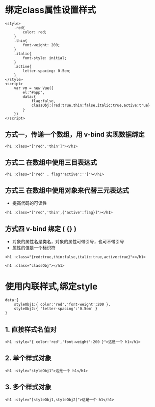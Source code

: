 # 绑定class属性设置样式
```
<style>
    .red{
        color: red;
    }
    .thin{
        font-weight: 200;
    }
    .italic{
        font-style: initial;
    }
    .active{
        letter-spacing: 0.5em;
    }
</style>
<script>
    var vm = new Vue({
        el:"#app",
        data:{
            flag:false,
            classObj:{red:true,thin:false,italic:true,active:true}
        }
    })
</script>
```

## 方式一，传递一个数组，用 v-bind 实现数据绑定
```
<h1 :class="['red','thin']"></h1>
```

## 方式二 在数组中使用三目表达式
```
<h1 :class="['red' , flag?'active':'']"></h1>
```
## 方式三 在数组中使用对象来代替三元表达式
- 提高代码的可读性
```
<h1 :class="['red','thin',{'active':flag}]"></h1>
```
## 方式四 v-bind 绑定 ( {} )
- 对象的属性名是类名，对象的属性可带引号，也可不带引号
- 属性的值是一个标识符
```
<h1 :class="{red:true,thin:false,italic:true,active:true}"></h1>

<h1 :class="classObj"></h1>
``` 

# 使用内联样式,绑定style
```
data:{
    styleObj1:{ color:'red','font-weight':200 },
    styleObj2:{ 'letter-spacing':'0.5em' }
}
```

## 1. 直接样式名值对
```
<h1 :style="{ color:'red','font-weight':200 }">这是一个 h1</h1>
```
## 2. 单个样式对象
```
<h1 :style="styleObj1">这是一个 h1</h1>
```
## 3. 多个样式对象
```
<h1 :style="[styleObj1,styleObj2]">这是一个 h1</h1>
```
